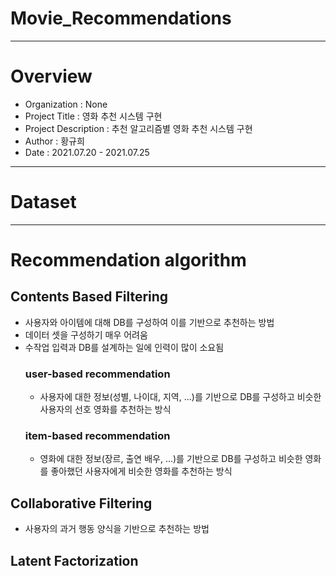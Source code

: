 # Movie_Recommendations

--------------------------
# Overview
* Organization : None
* Project Title : 영화 추천 시스템 구현
* Project Description : 추천 알고리즘별 영화 추천 시스템 구현
* Author : 황규희
* Date : 2021.07.20 - 2021.07.25
--------------------------
# Dataset

--------------------------
# Recommendation algorithm
## Contents Based Filtering
* 사용자와 아이템에 대해 DB를 구성하여 이를 기반으로 추천하는 방법
* 데이터 셋을 구성하기 매우 어려움
* 수작업 입력과 DB를 설계하는 일에 인력이 많이 소요됨 
  ### user-based recommendation
  * 사용자에 대한 정보(성별, 나이대, 지역, ...)를 기반으로 DB를 구성하고 비슷한 사용자의 선호 영화를 추천하는 방식
  ### item-based recommendation
  * 영화에 대한 정보(장르, 출연 배우, ...)를 기반으로 DB를 구성하고 비슷한 영화를 좋아했던 사용자에게 비슷한 영화를 추천하는 방식
## Collaborative Filtering
* 사용자의 과거 행동 양식을 기반으로 추천하는 방법
## Latent Factorization
